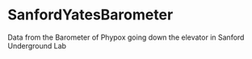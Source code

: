 # SanfordYatesBarometer
Data from the Barometer of Phypox going down the elevator in Sanford Underground Lab
